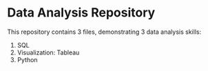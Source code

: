 # Data Analysis Repository
This repository contains 3 files, demonstrating 3 data analysis skills:
1. SQL
2. Visualization: Tableau
3. Python
